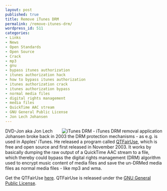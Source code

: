 ```yaml
---
layout: post
published: true
title: Remove iTunes DRM
permalink: /remove-itunes-drm/
wordpress_id: 511
categories:
- Links
- News
- Open Standards
- Open Source
- Crack
- mp3
- gnu
- bypass itunes authorization
- itunes authorization hack
- how to bypass itunes authorization
- itunes authorization crack
- itunes authorization bypass
- normal media files
- digital rights management
- media files
- QuickTime AAC stream
- GNU General Public License
- Jon Lech Johansen
---
```




<img align="right" id="image513" src="http://lh6.ggpht.com/-DWdSLhnP1Ms/UVl_XkrmP3I/AAAAAAAAFvY/Zxnzjqk75sw/qtfairuse6-2.5.thumbnail.png" alt="iTunes DRM - iTunes DRM removal application" />DVD-Jon aka Jon Lech Johansen broke back in 2003 the DRM protection mechanisms - as e.g. is used in Apples' iTunes. He released a program called <a href="http://en.wikipedia.org/wiki/Digital_rights_management">QTFairUse</a>, which is free and open source and first released in November 2003. It works by basically dumping the raw output of a QuickTime AAC stream to a file, which thereby could bypass the digital rights management (DRM) algorithm used to encrypt music content of media files and save the un-DRMed media files as normal media files - like mp3 and wma.

Get the QTFairUse <a href="http://www.hymn-project.org/">here</a>. QTFairUse is released under the <a href="http://www.gnu.org/copyleft/gpl.html">GNU General Public License</a>.



